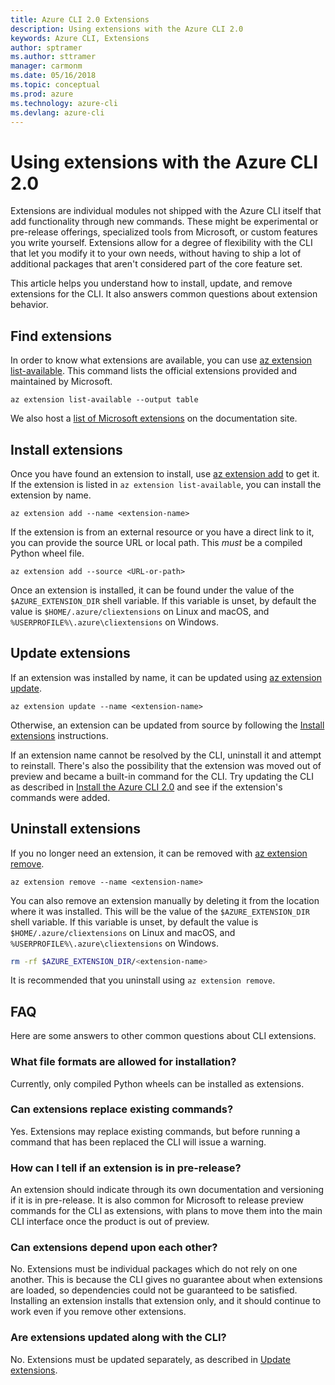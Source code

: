 ```yaml
---
title: Azure CLI 2.0 Extensions
description: Using extensions with the Azure CLI 2.0
keywords: Azure CLI, Extensions
author: sptramer
ms.author: sttramer
manager: carmonm
ms.date: 05/16/2018
ms.topic: conceptual
ms.prod: azure
ms.technology: azure-cli
ms.devlang: azure-cli
---
```


# Using extensions with the Azure CLI 2.0

Extensions are individual modules not shipped with the Azure CLI itself that add functionality through new commands. These might be experimental or pre-release offerings, specialized tools from Microsoft, or custom features you
write yourself. Extensions allow for a degree of flexibility with the CLI that let you modify it to your own needs, without having to ship a lot of additional packages that aren't considered part of the core feature set.

This article helps you understand how to install, update, and remove extensions for the CLI. It also answers common questions about extension behavior.

## Find extensions

In order to know what extensions are available, you can use [az extension list-available](/cli/azure/extension#az-extension-list-available). This command lists the official extensions provided and maintained by Microsoft.

```azurecli-interactive
az extension list-available --output table
```

We also host a [list of Microsoft extensions](azure-cli-extensions-list.md) on the documentation site.

## Install extensions

Once you have found an extension to install, use [az extension add](https://docs.microsoft.com/cli/azure/extension#az-extension-add) to get it. If the extension is listed in `az extension list-available`, you can install the extension by name.

```azurecli-interactive
az extension add --name <extension-name>
```

If the extension is from an external resource or you have a direct link to it, you can provide the source URL or local path. This _must_ be a compiled Python wheel file.

```azurecli-interactive
az extension add --source <URL-or-path>
```

Once an extension is installed, it can be found under the value of the `$AZURE_EXTENSION_DIR` shell variable. If this variable is unset, by default the value is `$HOME/.azure/cliextensions` on 
Linux and macOS, and `%USERPROFILE%\.azure\cliextensions` on Windows.

## Update extensions

If an extension was installed by name, it can be updated using [az extension update](https://docs.microsoft.com/cli/azure/extension#az-extension-update).

```azurecli-interactive
az extension update --name <extension-name>
```

Otherwise, an extension can be updated from source by following the [Install extensions](#install-extensions) instructions.

If an extension name cannot be resolved by the CLI, uninstall it and attempt to reinstall. There's also the possibility that the extension was moved out of preview and became a
built-in command for the CLI. Try updating the CLI as described in [Install the Azure CLI 2.0](install-azure-cli.md) and see if the extension's commands were added. 

## Uninstall extensions

If you no longer need an extension, it can be removed with [az extension remove](https://docs.microsoft.com/cli/azure/extension#az-extension-remove).

```azurecli-interactive
az extension remove --name <extension-name>
```

You can also remove an extension manually by deleting it from the location where it was installed. This will be the value of the `$AZURE_EXTENSION_DIR` shell variable. 
If this variable is unset, by default the value is `$HOME/.azure/cliextensions` on Linux and macOS, and `%USERPROFILE%\.azure\cliextensions` on Windows.

```bash
rm -rf $AZURE_EXTENSION_DIR/<extension-name>
```

It is recommended that you uninstall using `az extension remove`.

## FAQ

Here are some answers to other common questions about CLI extensions.

### What file formats are allowed for installation?

Currently, only compiled Python wheels can be installed as extensions.

### Can extensions replace existing commands?

Yes. Extensions may replace existing commands, but before running a command that has been replaced the CLI will issue a warning.

### How can I tell if an extension is in pre-release?

An extension should indicate through its own documentation and versioning if it is in pre-release. It is also common for Microsoft to release preview commands for the CLI as extensions,
with plans to move them into the main CLI interface once the product is out of preview.

### Can extensions depend upon each other?

No. Extensions must be individual packages which do not rely on one another. This is because the CLI gives no guarantee about when extensions are loaded, so dependencies could not 
be guaranteed to be satisfied. Installing an extension installs that extension only, and it should continue to work even if you remove other extensions.

### Are extensions updated along with the CLI?

No. Extensions must be updated separately, as described in [Update extensions](#update-extensions).
